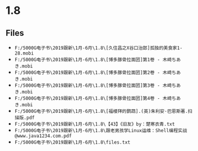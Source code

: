 # 1.8

## Files

- `F:/5000G电子书\2019跟新\1月-6月\1.8\[久住昌之X谷口治郎]孤独的美食家1-28.mobi`
- `F:/5000G电子书\2019跟新\1月-6月\1.8\[博多豚骨拉面团]第1卷 - 木崎ちあき.mobi`
- `F:/5000G电子书\2019跟新\1月-6月\1.8\[博多豚骨拉面团]第2卷 - 木崎ちあき.mobi`
- `F:/5000G电子书\2019跟新\1月-6月\1.8\[博多豚骨拉面团]第3卷 - 木崎ちあき.mobi`
- `F:/5000G电子书\2019跟新\1月-6月\1.8\[博多豚骨拉面团]第4卷 - 木崎ちあき.mobi`
- `F:/5000G电子书\2019跟新\1月-6月\1.8\[福楼拜的鹦鹉].(英)朱利安·巴恩斯著.扫描版.pdf`
- `F:/5000G电子书\2019跟新\1月-6月\1.8\【43】《旧友》by：楚寒衣青.txt`
- `F:/5000G电子书\2019跟新\1月-6月\1.8\跟老男孩学Linux运维：Shell编程实战@www.java1234.com.pdf`
- `F:/5000G电子书\2019跟新\1月-6月\1.8\files.txt`

